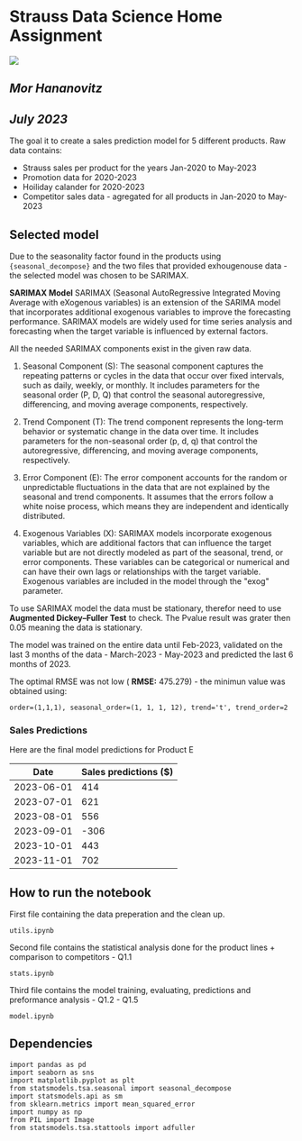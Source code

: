# Strauss Data Science Home Assignment
![](https://www.meyda.org.il/wp-content/uploads/2022/05/logo-strauss-250x192.jpg)
## _Mor Hananovitz_
## _July 2023_

The goal it to create a sales prediction model for 5 different products.
Raw data contains:
* Strauss sales per product for the years Jan-2020 to May-2023
* Promotion data for 2020-2023
* Hoiliday calander for 2020-2023
* Competitor sales data - agregated for all products in Jan-2020 to May-2023

## Selected model
Due to the seasonality factor found in the products using `{seasonal_decompose}` and the two files that provided exhougenouse data - the selected model was chosen to be SARIMAX.

__SARIMAX Model__
SARIMAX (Seasonal AutoRegressive Integrated Moving Average with eXogenous variables) is an extension of the SARIMA model that incorporates additional exogenous variables to improve the forecasting performance. SARIMAX models are widely used for time series analysis and forecasting when the target variable is influenced by external factors.

All the needed SARIMAX components exist in the given raw data.

1. Seasonal Component (S): The seasonal component captures the repeating patterns or cycles in the data that occur over fixed intervals, such as daily, weekly, or monthly. It includes parameters for the seasonal order (P, D, Q) that control the seasonal autoregressive, differencing, and moving average components, respectively.

2. Trend Component (T): The trend component represents the long-term behavior or systematic change in the data over time. It includes parameters for the non-seasonal order (p, d, q) that control the autoregressive, differencing, and moving average components, respectively.

3. Error Component (E): The error component accounts for the random or unpredictable fluctuations in the data that are not explained by the seasonal and trend components. It assumes that the errors follow a white noise process, which means they are independent and identically distributed.

4. Exogenous Variables (X): SARIMAX models incorporate exogenous variables, which are additional factors that can influence the target variable but are not directly modeled as part of the seasonal, trend, or error components. These variables can be categorical or numerical and can have their own lags or relationships with the target variable. Exogenous variables are included in the model through the "exog" parameter.

To use SARIMAX model the data must be stationary, therefor need to use **Augmented Dickey–Fuller Test** to check. The Pvalue result was grater then 0.05 meaning the data is stationary.

The model was trained on the entire data until Feb-2023, validated on the last 3 months of the data - March-2023 - May-2023 and predicted the last 6 months of 2023.

The optimal RMSE was not low ( **RMSE:** 475.279) - the minimun value was obtained using:
```
order=(1,1,1), seasonal_order=(1, 1, 1, 12), trend='t', trend_order=2
```
### Sales Predictions

Here are the final model predictions for Product E

| Date | Sales predictions ($) |
| ------ | ------ |
| 2023-06-01 |	414 |
| 2023-07-01 |	621 |
| 2023-08-01 |	556 | 
| 2023-09-01 |	-306 |
| 2023-10-01 |	443 |
| 2023-11-01 |	702 |



## How to run the notebook
First file containing the data preperation and the clean up.

```
utils.ipynb
```

Second file contains the statistical analysis done for the product lines + comparison to competitors - Q1.1

```
stats.ipynb
```

Third file contains the model training, evaluating, predictions and preformance analysis - Q1.2 - Q1.5

```
model.ipynb
```

## Dependencies 
```
import pandas as pd
import seaborn as sns
import matplotlib.pyplot as plt
from statsmodels.tsa.seasonal import seasonal_decompose
import statsmodels.api as sm
from sklearn.metrics import mean_squared_error
import numpy as np
from PIL import Image
from statsmodels.tsa.stattools import adfuller
```
